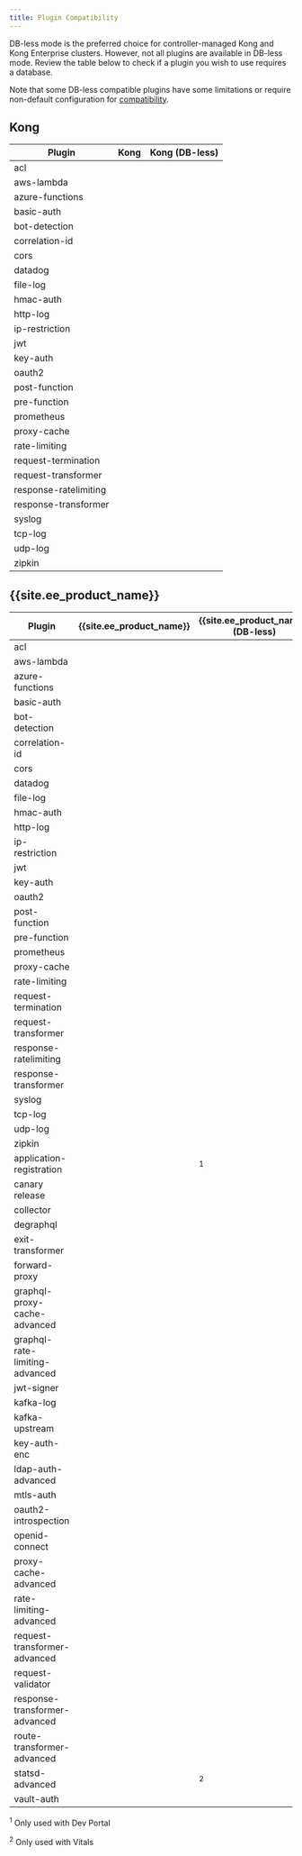 ```yaml
---
title: Plugin Compatibility
---
```


DB-less mode is the preferred choice for controller-managed Kong and Kong
Enterprise clusters. However, not all plugins are available in DB-less mode.
Review the table below to check if a plugin you wish to use requires a
database.

Note that some DB-less compatible plugins have some limitations or require
non-default configuration for
[compatibility](/gateway/latest/reference/db-less-and-declarative-config/#plugin-compatibility).

## Kong

|  Plugin                 |  Kong                         |  Kong (DB-less)               |
|-------------------------|-------------------------------|-------------------------------|
|  acl                    |  <i class="fa fa-check"></i>  |  <i class="fa fa-check"></i>  |
|  aws-lambda             |  <i class="fa fa-check"></i>  |  <i class="fa fa-check"></i>  |
|  azure-functions        |  <i class="fa fa-check"></i>  |  <i class="fa fa-check"></i>  |
|  basic-auth             |  <i class="fa fa-check"></i>  |  <i class="fa fa-check"></i>  |
|  bot-detection          |  <i class="fa fa-check"></i>  |  <i class="fa fa-check"></i>  |
|  correlation-id         |  <i class="fa fa-check"></i>  |  <i class="fa fa-check"></i>  |
|  cors                   |  <i class="fa fa-check"></i>  |  <i class="fa fa-check"></i>  |
|  datadog                |  <i class="fa fa-check"></i>  |  <i class="fa fa-check"></i>  |
|  file-log               |  <i class="fa fa-check"></i>  |  <i class="fa fa-check"></i>  |
|  hmac-auth              |  <i class="fa fa-check"></i>  |  <i class="fa fa-check"></i>  |
|  http-log               |  <i class="fa fa-check"></i>  |  <i class="fa fa-check"></i>  |
|  ip-restriction         |  <i class="fa fa-check"></i>  |  <i class="fa fa-check"></i>  |
|  jwt                    |  <i class="fa fa-check"></i>  |  <i class="fa fa-check"></i>  |
|  key-auth               |  <i class="fa fa-check"></i>  |  <i class="fa fa-check"></i>  |
|  oauth2                 |  <i class="fa fa-check"></i>  |  <i class="fa fa-times"></i>  |
|  post-function          |  <i class="fa fa-check"></i>  |  <i class="fa fa-check"></i>  |
|  pre-function           |  <i class="fa fa-check"></i>  |  <i class="fa fa-check"></i>  |
|  prometheus             |  <i class="fa fa-check"></i>  |  <i class="fa fa-check"></i>  |
|  proxy-cache            |  <i class="fa fa-check"></i>  |  <i class="fa fa-check"></i>  |
|  rate-limiting          |  <i class="fa fa-check"></i>  |  <i class="fa fa-check"></i>  |
|  request-termination    |  <i class="fa fa-check"></i>  |  <i class="fa fa-check"></i>  |
|  request-transformer    |  <i class="fa fa-check"></i>  |  <i class="fa fa-check"></i>  |
|  response-ratelimiting  |  <i class="fa fa-check"></i>  |  <i class="fa fa-check"></i>  |
|  response-transformer   |  <i class="fa fa-check"></i>  |  <i class="fa fa-check"></i>  |
|  syslog                 |  <i class="fa fa-check"></i>  |  <i class="fa fa-check"></i>  |
|  tcp-log                |  <i class="fa fa-check"></i>  |  <i class="fa fa-check"></i>  |
|  udp-log                |  <i class="fa fa-check"></i>  |  <i class="fa fa-check"></i>  |
|  zipkin                 |  <i class="fa fa-check"></i>  |  <i class="fa fa-check"></i>  |

## {{site.ee_product_name}}

|  Plugin                          |  {{site.ee_product_name}}                           |  {{site.ee_product_name}} (DB-less)                |
|----------------------------------|--------------------------------------------|-------------------------------------------|
|  acl                             |  <i class="fa fa-check"></i>               |  <i class="fa fa-check"></i>              |
|  aws-lambda                      |  <i class="fa fa-check"></i>               |  <i class="fa fa-check"></i>              |
|  azure-functions                 |  <i class="fa fa-check"></i>               |  <i class="fa fa-check"></i>              |
|  basic-auth                      |  <i class="fa fa-check"></i>               |  <i class="fa fa-check"></i>              |
|  bot-detection                   |  <i class="fa fa-check"></i>               |  <i class="fa fa-check"></i>              |
|  correlation-id                  |  <i class="fa fa-check"></i>               |  <i class="fa fa-check"></i>              |
|  cors                            |  <i class="fa fa-check"></i>               |  <i class="fa fa-check"></i>              |
|  datadog                         |  <i class="fa fa-check"></i>               |  <i class="fa fa-check"></i>              |
|  file-log                        |  <i class="fa fa-check"></i>               |  <i class="fa fa-check"></i>              |
|  hmac-auth                       |  <i class="fa fa-check"></i>               |  <i class="fa fa-check"></i>              |
|  http-log                        |  <i class="fa fa-check"></i>               |  <i class="fa fa-check"></i>              |
|  ip-restriction                  |  <i class="fa fa-check"></i>               |  <i class="fa fa-check"></i>              |
|  jwt                             |  <i class="fa fa-check"></i>               |  <i class="fa fa-check"></i>              |
|  key-auth                        |  <i class="fa fa-check"></i>               |  <i class="fa fa-check"></i>              |
|  oauth2                          |  <i class="fa fa-check"></i>               |  <i class="fa fa-times"></i>              |
|  post-function                   |  <i class="fa fa-check"></i>               |  <i class="fa fa-check"></i>              |
|  pre-function                    |  <i class="fa fa-check"></i>               |  <i class="fa fa-check"></i>              |
|  prometheus                      |  <i class="fa fa-check"></i>               |  <i class="fa fa-check"></i>              |
|  proxy-cache                     |  <i class="fa fa-check"></i>               |  <i class="fa fa-check"></i>              |
|  rate-limiting                   |  <i class="fa fa-check"></i>               |  <i class="fa fa-check"></i>              |
|  request-termination             |  <i class="fa fa-check"></i>               |  <i class="fa fa-check"></i>              |
|  request-transformer             |  <i class="fa fa-check"></i>               |  <i class="fa fa-check"></i>              |
|  response-ratelimiting           |  <i class="fa fa-check"></i>               |  <i class="fa fa-check"></i>              |
|  response-transformer            |  <i class="fa fa-check"></i>               |  <i class="fa fa-check"></i>              |
|  syslog                          |  <i class="fa fa-check"></i>               |  <i class="fa fa-check"></i>              |
|  tcp-log                         |  <i class="fa fa-check"></i>               |  <i class="fa fa-check"></i>              |
|  udp-log                         |  <i class="fa fa-check"></i>               |  <i class="fa fa-check"></i>              |
|  zipkin                          |  <i class="fa fa-check"></i>               |  <i class="fa fa-check"></i>              |
|  application-registration        |  <i class="fa fa-check"></i>               |  <i class="fa fa-times"></i><sup>1</sup>  |
|  canary release                  |  <i class="fa fa-check"></i>               |  <i class="fa fa-check"></i>              |
|  collector                       |  <i class="fa fa-check"></i>               |  <i class="fa fa-check"></i>              |
|  degraphql                       |  <i class="fa fa-check"></i>               |  <i class="fa fa-check"></i>              |
|  exit-transformer                |  <i class="fa fa-check"></i>               |  <i class="fa fa-check"></i>              |
|  forward-proxy                   |  <i class="fa fa-check"></i>               |  <i class="fa fa-check"></i>              |
|  graphql-proxy-cache-advanced    |  <i class="fa fa-check"></i>               |  <i class="fa fa-check"></i>              |
|  graphql-rate-limiting-advanced  |  <i class="fa fa-check"></i>               |  <i class="fa fa-check"></i>              |
|  jwt-signer                      |  <i class="fa fa-check"></i>               |  <i class="fa fa-check"></i>              |
|  kafka-log                       |  <i class="fa fa-check"></i>               |  <i class="fa fa-check"></i>              |
|  kafka-upstream                  |  <i class="fa fa-check"></i>               |  <i class="fa fa-check"></i>              |
|  key-auth-enc                    |  <i class="fa fa-check"></i>               |  <i class="fa fa-times"></i>              |
|  ldap-auth-advanced              |  <i class="fa fa-check"></i>               |  <i class="fa fa-check"></i>              |
|  mtls-auth                       |  <i class="fa fa-check"></i>               |  <i class="fa fa-check"></i>              |
|  oauth2-introspection            |  <i class="fa fa-check"></i>               |  <i class="fa fa-check"></i>              |
|  openid-connect                  |  <i class="fa fa-check"></i>               |  <i class="fa fa-check"></i>              |
|  proxy-cache-advanced            |  <i class="fa fa-check"></i>               |  <i class="fa fa-check"></i>              |
|  rate-limiting-advanced          |  <i class="fa fa-check"></i>               |  <i class="fa fa-check"></i>              |
|  request-transformer-advanced    |  <i class="fa fa-check"></i>               |  <i class="fa fa-check"></i>              |
|  request-validator               |  <i class="fa fa-check"></i>               |  <i class="fa fa-check"></i>              |
|  response-transformer-advanced   |  <i class="fa fa-check"></i>               |  <i class="fa fa-check"></i>              |
|  route-transformer-advanced      |  <i class="fa fa-check"></i>               |  <i class="fa fa-check"></i>              |
|  statsd-advanced                 |  <i class="fa fa-check"></i>               |  <i class="fa fa-times"></i><sup>2</sup>  |
|  vault-auth                      |  <i class="fa fa-check"></i>               |  <i class="fa fa-check"></i>              |

<sup>1</sup> Only used with Dev Portal

<sup>2</sup> Only used with Vitals
